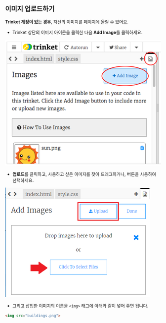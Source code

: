## 이미지 업로드하기

**Trinket 계정이 있는 경우**, 자신의 이미지를 페이지에 올릴 수 있어요.

+ Trinket 상단의 이미지 아이콘을 클릭한 다음 **Add Image**를 클릭하세요.

![스크린샷](images/story-upload.png)

+ **업로드**를 클릭하고, 사용하고 싶은 이미지를 찾아 드래그하거나, 버튼을 사용하여 선택하세요.

![업로드](images/upload-image.png)

+ 그리고 삽입한 이미지의 이름을 `<img>` 태그에 아래와 같이 넣어 주면 됩니다.

```html
<img src="buildings.png">
```